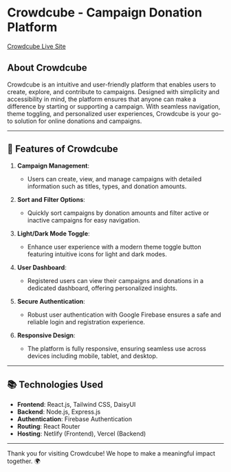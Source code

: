 # Crowdcube - Campaign Donation Platform

[Crowdcube Live Site](https://crowdcube-bfdbf.web.app/)

## About Crowdcube
Crowdcube is an intuitive and user-friendly platform that enables users to create, explore, and contribute to campaigns. Designed with simplicity and accessibility in mind, the platform ensures that anyone can make a difference by starting or supporting a campaign. With seamless navigation, theme toggling, and personalized user experiences, Crowdcube is your go-to solution for online donations and campaigns.

---

## 🌟 Features of Crowdcube

1. **Campaign Management**:
   - Users can create, view, and manage campaigns with detailed information such as titles, types, and donation amounts.
   
2. **Sort and Filter Options**:
   - Quickly sort campaigns by donation amounts and filter active or inactive campaigns for easy navigation.

3. **Light/Dark Mode Toggle**:
   - Enhance user experience with a modern theme toggle button featuring intuitive icons for light and dark modes.

4. **User Dashboard**:
   - Registered users can view their campaigns and donations in a dedicated dashboard, offering personalized insights.

5. **Secure Authentication**:
   - Robust user authentication with Google Firebase ensures a safe and reliable login and registration experience.

6. **Responsive Design**:
   - The platform is fully responsive, ensuring seamless use across devices including mobile, tablet, and desktop.

---

## 📚 Technologies Used
- **Frontend**: React.js, Tailwind CSS, DaisyUI
- **Backend**: Node.js, Express.js
- **Authentication**: Firebase Authentication
- **Routing**: React Router
- **Hosting**: Netlify (Frontend), Vercel (Backend)

---


Thank you for visiting Crowdcube! We hope to make a meaningful impact together. 🌍
